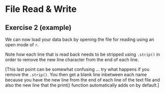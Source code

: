 # File Read & Write
## Exercise 2 (example)

We can now load your data back by opening the file for reading using an open mode of `r`.

Note how each line that is read back needs to be stripped using `.strip()` in order to remove the new line character from the end of each line.

[This last point can be somewhat confusing ... try what happens if you remove the `.strip()`. You then get a blank line inbetween each name because you have the new line from the end of each line of the text file and also the new line that the print() function automatically adds on by default.]